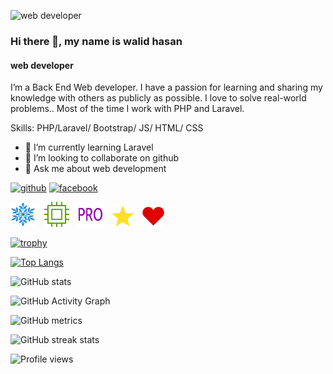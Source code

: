 ![web developer](https://avatars.githubusercontent.com/u/119737674?v=4)
### Hi there 👋, my name is walid hasan
#### web developer


I’m a Back End Web developer. I have a passion for learning and sharing my knowledge with others as publicly as possible. I love to solve real-world problems.. Most of the time I work with PHP and Laravel.



Skills: PHP/Laravel/ Bootstrap/ JS/ HTML/ CSS

- 🌱 I’m currently learning Laravel 
- 👯 I’m looking to collaborate on github 
- 💬 Ask me about web development 


[<img src='https://cdn.jsdelivr.net/npm/simple-icons@3.0.1/icons/github.svg' alt='github' height='40'>](https://github.com/walidhasanit)  [<img src='https://cdn.jsdelivr.net/npm/simple-icons@3.0.1/icons/facebook.svg' alt='facebook' height='40'>](https://www.facebook.com/md.walidhasan.inder)  

<a href='https://archiveprogram.github.com/'><img src='https://raw.githubusercontent.com/acervenky/animated-github-badges/master/assets/acbadge.gif' width='40' height='40'></a> <a href='https://docs.github.com/en/developers'><img src='https://raw.githubusercontent.com/acervenky/animated-github-badges/master/assets/devbadge.gif' width='40' height='40'></a> <a href='https://github.com/pricing'><img src='https://raw.githubusercontent.com/acervenky/animated-github-badges/master/assets/pro.gif' width='40' height='40'></a> <a href='https://stars.github.com/'><img src='https://raw.githubusercontent.com/acervenky/animated-github-badges/master/assets/starbadge.gif' width='35' height='35'></a> <a href='https://docs.github.com/en/github/supporting-the-open-source-community-with-github-sponsors'><img src='https://raw.githubusercontent.com/acervenky/animated-github-badges/master/assets/sponsorbadge.gif' width='35' height='35'></a> 

[![trophy](https://github-profile-trophy.vercel.app/?username=walidhasanit)](https://github.com/ryo-ma/github-profile-trophy)

[![Top Langs](https://github-readme-stats.vercel.app/api/top-langs/?username=walidhasanit)](https://github.com/anuraghazra/github-readme-stats)

![GitHub stats](https://github-readme-stats.vercel.app/api?username=walidhasanit&show_icons=true&count_private=true)  

![GitHub Activity Graph](https://activity-graph.herokuapp.com/graph?username=walidhasanit)  

![GitHub metrics](https://metrics.lecoq.io/walidhasanit)  

![GitHub streak stats](https://streak-stats.demolab.com/?user=walidhasanit)  

![Profile views](https://gpvc.arturio.dev/walidhasanit)  
